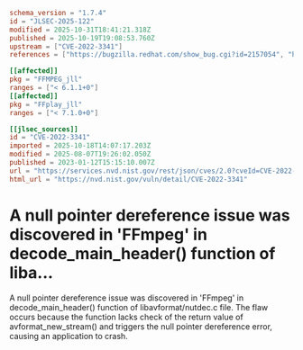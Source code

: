 ```toml
schema_version = "1.7.4"
id = "JLSEC-2025-122"
modified = 2025-10-31T18:41:21.318Z
published = 2025-10-19T19:08:53.760Z
upstream = ["CVE-2022-3341"]
references = ["https://bugzilla.redhat.com/show_bug.cgi?id=2157054", "https://github.com/FFmpeg/FFmpeg/commit/9cf652cef49d74afe3d454f27d49eb1a1394951e", "https://lists.debian.org/debian-lts-announce/2023/06/msg00016.html", "https://bugzilla.redhat.com/show_bug.cgi?id=2157054", "https://github.com/FFmpeg/FFmpeg/commit/9cf652cef49d74afe3d454f27d49eb1a1394951e", "https://lists.debian.org/debian-lts-announce/2023/06/msg00016.html"]

[[affected]]
pkg = "FFMPEG_jll"
ranges = ["< 6.1.1+0"]
[[affected]]
pkg = "FFplay_jll"
ranges = ["< 7.1.0+0"]

[[jlsec_sources]]
id = "CVE-2022-3341"
imported = 2025-10-18T14:07:17.203Z
modified = 2025-08-07T19:26:02.050Z
published = 2023-01-12T15:15:10.007Z
url = "https://services.nvd.nist.gov/rest/json/cves/2.0?cveId=CVE-2022-3341"
html_url = "https://nvd.nist.gov/vuln/detail/CVE-2022-3341"
```

# A null pointer dereference issue was discovered in 'FFmpeg' in decode_main_header() function of liba...

A null pointer dereference issue was discovered in 'FFmpeg' in decode_main_header() function of libavformat/nutdec.c file. The flaw occurs because the function lacks check of the return value of avformat_new_stream() and triggers the null pointer dereference error, causing an application to crash.


